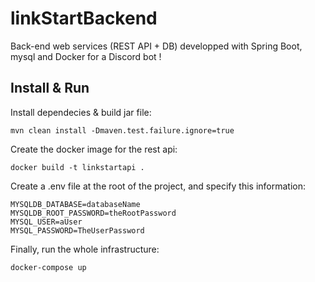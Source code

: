 # linkStartBackend
Back-end web services (REST API + DB) developped with Spring Boot, mysql and Docker for a Discord bot !  


## Install & Run
Install dependecies & build jar file:  
```
mvn clean install -Dmaven.test.failure.ignore=true
```


Create the docker image for the rest api:  
```
docker build -t linkstartapi .
```


Create a .env file at the root of the project, and specify this information:
```
MYSQLDB_DATABASE=databaseName
MYSQLDB_ROOT_PASSWORD=theRootPassword
MYSQL_USER=aUser
MYSQL_PASSWORD=TheUserPassword
```


Finally, run the whole infrastructure:  
```
docker-compose up
```
